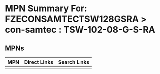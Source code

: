 



# MPN Summary For: FZECONSAMTECTSW128GSRA > con-samtec : TSW-102-08-G-S-RA

## MPNs
  

|MPN|Direct Links|Search Links|
| :--- | :--- | :--- |
||||
